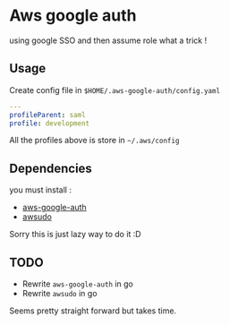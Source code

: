 # Aws google auth
using google SSO and then assume role what a trick !

## Usage

Create config file in `$HOME/.aws-google-auth/config.yaml`

```yaml
---
profileParent: saml
profile: development
```

All the profiles above is store in `~/.aws/config`

## Dependencies

you must install :
 - [aws-google-auth](https://github.com/cevoaustralia/aws-google-auth)
 - [awsudo](https://github.com/makethunder/awsudo)

Sorry this is just lazy way to do  it :D


## TODO 

 - Rewrite  `aws-google-auth` in go
 - Rewrite `awsudo` in go

Seems pretty straight forward but takes time.
